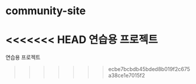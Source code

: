 # community-site
<<<<<<< HEAD
연습용 프로젝트
=======
연습용 프로젝트
>>>>>>> ecbe7bcbdb45bded8b019f2c675a38ce1e7015f2
